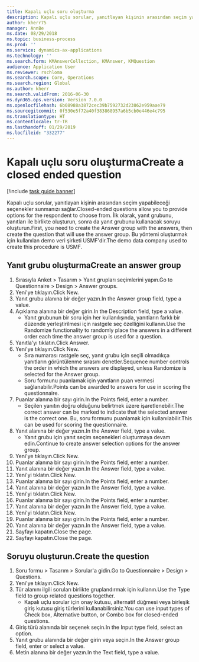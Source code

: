 ```yaml
---
title: Kapalı uçlu soru oluşturma
description: Kapalı uçlu sorular, yanıtlayan kişinin arasından seçim yapabileceği seçenekler sunmanızı sağlar.
author: kherr75
manager: AnnBe
ms.date: 08/29/2018
ms.topic: business-process
ms.prod: ''
ms.service: dynamics-ax-applications
ms.technology: ''
ms.search.form: KMAnswerCollection, KMAnswer, KMQuestion
audience: Application User
ms.reviewer: rschloma
ms.search.scope: Core, Operations
ms.search.region: Global
ms.author: kherr
ms.search.validFrom: 2016-06-30
ms.dyn365.ops.version: Version 7.0.0
ms.openlocfilehash: 6b08988a3872cec39b7592732d23862e959aae79
ms.sourcegitcommit: 0f530e5f72a40f383868957a6b5cb0e446e4c795
ms.translationtype: HT
ms.contentlocale: tr-TR
ms.lasthandoff: 01/29/2019
ms.locfileid: "332277"
---
```

# <a name="create-a-closed-ended-question"></a><span data-ttu-id="4c762-103">Kapalı uçlu soru oluşturma</span><span class="sxs-lookup"><span data-stu-id="4c762-103">Create a closed ended question</span></span>

[!include [task guide banner](../../includes/task-guide-banner.md)]

<span data-ttu-id="4c762-104">Kapalı uçlu sorular, yanıtlayan kişinin arasından seçim yapabileceği seçenekler sunmanızı sağlar.</span><span class="sxs-lookup"><span data-stu-id="4c762-104">Closed-ended questions allow you to provide options for the respondent to choose from.</span></span> <span data-ttu-id="4c762-105">İlk olarak, yanıt grubunu, yanıtları ile birlikte oluşturun, sonra da yanıt grubunu kullanacak soruyu oluşturun.</span><span class="sxs-lookup"><span data-stu-id="4c762-105">First, you need to create the Answer group with the answers, then create the question that will use the answer group.</span></span> <span data-ttu-id="4c762-106">Bu yöntemi oluşturmak için kullanılan demo veri şirketi USMF'dir.</span><span class="sxs-lookup"><span data-stu-id="4c762-106">The demo data company used to create this procedure is USMF.</span></span>


## <a name="create-an-answer-group"></a><span data-ttu-id="4c762-107">Yanıt grubu oluşturma</span><span class="sxs-lookup"><span data-stu-id="4c762-107">Create an answer group</span></span>
1. <span data-ttu-id="4c762-108">Sırasıyla Anket > Tasarım > Yanıt grupları seçimlerini yapın.</span><span class="sxs-lookup"><span data-stu-id="4c762-108">Go to Questionnaire > Design > Answer groups.</span></span>
2. <span data-ttu-id="4c762-109">Yeni'ye tıklayın.</span><span class="sxs-lookup"><span data-stu-id="4c762-109">Click New.</span></span>
3. <span data-ttu-id="4c762-110">Yanıt grubu alanına bir değer yazın.</span><span class="sxs-lookup"><span data-stu-id="4c762-110">In the Answer group field, type a value.</span></span>
4. <span data-ttu-id="4c762-111">Açıklama alanına bir değer girin.</span><span class="sxs-lookup"><span data-stu-id="4c762-111">In the Description field, type a value.</span></span>
    * <span data-ttu-id="4c762-112">Yanıt grubunun bir soru için her kullanılışında, yanıtların farklı bir düzende yerleştirilmesi için rastgele seç özelliğini kullanın.</span><span class="sxs-lookup"><span data-stu-id="4c762-112">Use the Randomize functionality to randomly place the answers in a different order each time the answer group is used for a question.</span></span>  
5. <span data-ttu-id="4c762-113">Yanıtla'yı tıklatın.</span><span class="sxs-lookup"><span data-stu-id="4c762-113">Click Answer.</span></span>
6. <span data-ttu-id="4c762-114">Yeni'ye tıklayın.</span><span class="sxs-lookup"><span data-stu-id="4c762-114">Click New.</span></span>
    * <span data-ttu-id="4c762-115">Sıra numarası rastgele seç, yanıt grubu için seçili olmadıkça yanıtların görüntülenme sırasını denetler.</span><span class="sxs-lookup"><span data-stu-id="4c762-115">Sequence number controls the order in which the answers are displayed, unless Randomize is selected for the Answer group.</span></span>  
    * <span data-ttu-id="4c762-116">Soru formunu puanlamak için yanıtların puan vermesi sağlanabilir.</span><span class="sxs-lookup"><span data-stu-id="4c762-116">Points can be awarded to answers for use in scoring the questionnaire.</span></span>  
7. <span data-ttu-id="4c762-117">Puanlar alanına bir sayı girin.</span><span class="sxs-lookup"><span data-stu-id="4c762-117">In the Points field, enter a number.</span></span>
    * <span data-ttu-id="4c762-118">Seçilen yanıtın doğru olduğunu belirtmek üzere işaretlenebilir.</span><span class="sxs-lookup"><span data-stu-id="4c762-118">The correct answer can be marked to indicate that the selected answer is the correct one.</span></span> <span data-ttu-id="4c762-119">Bu, soru formunu puanlamak için kullanılabilir.</span><span class="sxs-lookup"><span data-stu-id="4c762-119">This can be used for scoring the questionnaire.</span></span>  
8. <span data-ttu-id="4c762-120">Yanıt alanına bir değer yazın.</span><span class="sxs-lookup"><span data-stu-id="4c762-120">In the Answer field, type a value.</span></span>
    * <span data-ttu-id="4c762-121">Yanıt grubu için yanıt seçim seçenekleri oluşturmaya devam edin.</span><span class="sxs-lookup"><span data-stu-id="4c762-121">Continue to create answer selection options for the answer group.</span></span>  
9. <span data-ttu-id="4c762-122">Yeni'ye tıklayın.</span><span class="sxs-lookup"><span data-stu-id="4c762-122">Click New.</span></span>
10. <span data-ttu-id="4c762-123">Puanlar alanına bir sayı girin.</span><span class="sxs-lookup"><span data-stu-id="4c762-123">In the Points field, enter a number.</span></span>
11. <span data-ttu-id="4c762-124">Yanıt alanına bir değer yazın.</span><span class="sxs-lookup"><span data-stu-id="4c762-124">In the Answer field, type a value.</span></span>
12. <span data-ttu-id="4c762-125">Yeni'yi tıklatın.</span><span class="sxs-lookup"><span data-stu-id="4c762-125">Click New.</span></span>
13. <span data-ttu-id="4c762-126">Puanlar alanına bir sayı girin.</span><span class="sxs-lookup"><span data-stu-id="4c762-126">In the Points field, enter a number.</span></span>
14. <span data-ttu-id="4c762-127">Yanıt alanına bir değer yazın.</span><span class="sxs-lookup"><span data-stu-id="4c762-127">In the Answer field, type a value.</span></span>
15. <span data-ttu-id="4c762-128">Yeni'yi tıklatın.</span><span class="sxs-lookup"><span data-stu-id="4c762-128">Click New.</span></span>
16. <span data-ttu-id="4c762-129">Puanlar alanına bir sayı girin.</span><span class="sxs-lookup"><span data-stu-id="4c762-129">In the Points field, enter a number.</span></span>
17. <span data-ttu-id="4c762-130">Yanıt alanına bir değer yazın.</span><span class="sxs-lookup"><span data-stu-id="4c762-130">In the Answer field, type a value.</span></span>
18. <span data-ttu-id="4c762-131">Yeni'yi tıklatın.</span><span class="sxs-lookup"><span data-stu-id="4c762-131">Click New.</span></span>
19. <span data-ttu-id="4c762-132">Puanlar alanına bir sayı girin.</span><span class="sxs-lookup"><span data-stu-id="4c762-132">In the Points field, enter a number.</span></span>
20. <span data-ttu-id="4c762-133">Yanıt alanına bir değer yazın.</span><span class="sxs-lookup"><span data-stu-id="4c762-133">In the Answer field, type a value.</span></span>
21. <span data-ttu-id="4c762-134">Sayfayı kapatın.</span><span class="sxs-lookup"><span data-stu-id="4c762-134">Close the page.</span></span>
22. <span data-ttu-id="4c762-135">Sayfayı kapatın.</span><span class="sxs-lookup"><span data-stu-id="4c762-135">Close the page.</span></span>

## <a name="create-the-question"></a><span data-ttu-id="4c762-136">Soruyu oluşturun.</span><span class="sxs-lookup"><span data-stu-id="4c762-136">Create the question</span></span>
1. <span data-ttu-id="4c762-137">Soru formu > Tasarım > Sorular'a gidin.</span><span class="sxs-lookup"><span data-stu-id="4c762-137">Go to Questionnaire > Design > Questions.</span></span>
2. <span data-ttu-id="4c762-138">Yeni'ye tıklayın.</span><span class="sxs-lookup"><span data-stu-id="4c762-138">Click New.</span></span>
3. <span data-ttu-id="4c762-139">Tür alanını ilgili soruları birlikte gruplandırmak için kullanın.</span><span class="sxs-lookup"><span data-stu-id="4c762-139">Use the Type field to group related questions together.</span></span>
    * <span data-ttu-id="4c762-140">Kapalı uçlu sorular için onay kutusu, alternatif düğmesi veya birleşik giriş kutusu giriş türlerini kullanabilirsiniz.</span><span class="sxs-lookup"><span data-stu-id="4c762-140">You can use input types of Check box, Alternative button, or Combo box for closed-ended questions.</span></span>  
4. <span data-ttu-id="4c762-141">Giriş türü alanında bir seçenek seçin.</span><span class="sxs-lookup"><span data-stu-id="4c762-141">In the Input type field, select an option.</span></span>
5. <span data-ttu-id="4c762-142">Yanıt grubu alanında bir değer girin veya seçin.</span><span class="sxs-lookup"><span data-stu-id="4c762-142">In the Answer group field, enter or select a value.</span></span>
6. <span data-ttu-id="4c762-143">Metin alanına bir değer yazın.</span><span class="sxs-lookup"><span data-stu-id="4c762-143">In the Text field, type a value.</span></span>

